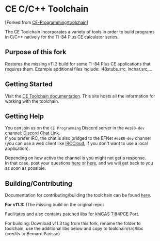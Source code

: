 # CE C/C++ Toolchain  
[Forked from [CE-Programming/toolchain](https://github.com/CE-Programming/toolchain)]

The CE Toolchain incorporates a variety of tools in order to build programs in C/C++ natively for the TI-84 Plus CE calculator series.

## Purpose of this fork
Restores the missing v11.3 build for some TI-84 Plus CE applications that requires them.
Example additional files include: i48stubs.src, inchar.src,...

## Getting Started

Visit the [CE Toolchain documentation](https://ce-programming.github.io/toolchain).
This site hosts all the information for working with the toolchain.

## Getting Help

You can join us on the `CE Programming` Discord server in the `#ez80-dev` channel: [Discord Chat Link](https://discord.gg/TRkN5UcUzs).\
If you prefer IRC, the chat is also bridged to the EFNet `#ez80-dev` channel (you can use a web client like [IRCCloud](https://www.irccloud.com/irc/efnet/channel/ez80-dev), if you don't want to use a local application).

Depending on how active the channel is you might not get a response.\
In that case, post your questions [here](https://github.com/CE-Programming/toolchain/discussions) or [here](https://github.com/CE-Programming/toolchain/issues), and we will get back to you as soon as possible.

## Building/Contributing

Documentation for contributing/building the toolchain can be found [here](https://ce-programming.github.io/toolchain/static/contributing.html).

**For v11.3:**
(The missing build on the original repo)

Facilitates and also contains patched libs for khiCAS TI84PCE Port.

For building: Download v11.3 tag from this fork, rename the folder to toolchain,
use the additional libs below and copy to toolchain/src/libc (credits to Bernard Parisse)
